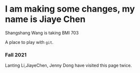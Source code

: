 # I am making some changes, my name is Jiaye Chen

Shangshang Wang is taking BMI 703

A place to play with `git`.

### Fall 2021



Lanting Li,JiayeChen, Jenny Dong have visited this page twice.

